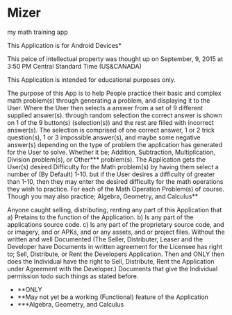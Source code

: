 # Mizer
my math training app

This Application is for Android Devices*

This peice of intellectual property was thought up on September, 9, 2015 at 3:50 PM Central Standard Time (US&CANADA)

This Application is intended for educational purposes only.

The purpose of this App is to help People practice their basic and complex math problem(s) through generating a problem,
and displaying it to the User. Where the User then selects a answer from a set of 9 different supplied answer(s).
through random selection the correct answer is shown on 1 of the 9 button(s) (selection(s)) and the rest are filled with
incorrect answer(s). The selection is comprised of one correct answer, 1 or 2 trick question(s), 1 or 3 impossible answer(s),
and maybe some negative answer(s) depending on the type of problem the application has generated for the User to solve.
Whether it be; Addition, Subtraction, Multiplication, Division problem(s), or Other*** problem(s). The Application gets
the User(s) desired Difficulty for the Math problem(s) by having them select a number of (By Default) 1-10. but if the User
desires a difficulty of greater than 1-10, then they may enter the desired difficulty for the math operations they wish to practice.
For each of the Math Operation Problem(s) of course. Though you may also practice; Algebra, Geometry, and Calculus**

Anyone caught selling, distributing, renting any part of this Application that 
     a) Pretains to the function of the Application.
     b) Is any part of the applications source code.
     c) Is any part of the proprietary source code, and or imagery, and or APKs, and or any assets, and or project files.
Without the written and well Documented (The Seller, Distributer, Leaser and the Developer have Documents in written agreement
for the Licensee has right to; Sell, Distribute, or Rent the Developers Application. Then and ONLY then does the Individual
have the right to Sell, Distribute, Rent the Application under Agreement with the Developer.) Documents that give the Individual
permission todo such things as stated before.

*  **ONLY
* **May not yet be a working (Functional) feature of the Application
* ***Algebra, Geometry, and Calculus
